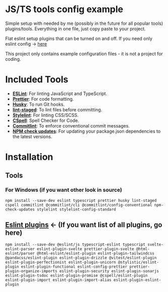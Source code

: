 # JS/TS tools config example
Simple setup with needed by me (possibly in the future for all popular tools) plugins/tools. Everything in one file, just copy paste to your project.

Flat eslint setup plugins that can be turned on and off. If you need only eslint config -> [here](https://github.com/Lenerystia/eslint-ultimate-config)

This project only contains example configuration files - it is not a project for coding.

# Included Tools
- **[ESLint](https://eslint.org/)**: For linting JavaScript and TypeScript.
- **[Prettier](https://prettier.io/)**: For code formatting.
- **[Husky](https://typicode.github.io/husky/)**: To run Git hooks.
- **[lint-staged](https://github.com/okonet/lint-staged)**: To lint files before committing.
- **[Stylelint](https://stylelint.io/)**: For linting CSS/SCSS.
- **[CSpell](https://github.com/streetsidesoftware/cspell)**: Spell Checker for Code.
- **[Commitlint](https://commitlint.js.org/)**: To enforce conventional commit messages.
- **[NPM check updates](https://www.npmjs.com/package/npm-check-updates)**: For updating your package.json dependencies to the latest versions.

# Installation
## Tools
### For Windows (if you want other look in source)
```
npm install --save-dev eslint typescript prettier husky lint-staged cspell commitlint @commitlint/cli @commitlint/config-conventional npm-check-updates stylelint stylelint-config-standard
```

## [Eslint plugins](https://github.com/Lenerystia/eslint-ultimate-config) <- (If you want list of all plugins, go here)
```
npm install --save-dev @eslint/js typescript-eslint typescript svelte-eslint-parser eslint-plugin-svelte prettier-plugin-svelte @html-eslint/parser @html-eslint/eslint-plugin eslint-plugin-tailwindcss @pandacss/eslint-plugin eslint-plugin-drizzle @vitest/eslint-plugin eslint-plugin-perfectionist eslint-plugin-unicorn @stylistic/eslint-plugin eslint-plugin-functional eslint-config-prettier prettier-plugin-organize-imports eslint-plugin-security eslint-plugin-sonarjs eslint-plugin-tsdoc eslint-plugin-promise @cspell/eslint-plugin eslint-plugin-import eslint-plugin-import-alias eslint-plugin-eslint-plugin 
```

